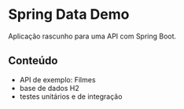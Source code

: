# Spring Data Demo

Aplicação rascunho para uma API com Spring Boot.

## Conteúdo

- API de exemplo: Filmes
- base de dados H2
- testes unitários e de integração
